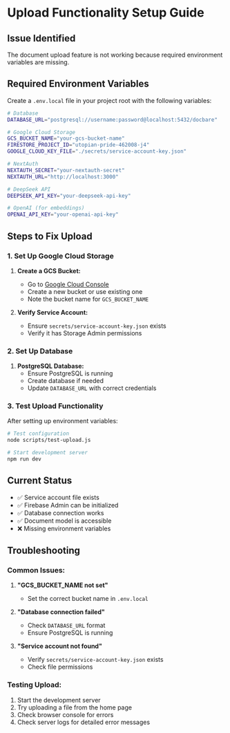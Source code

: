# Upload Functionality Setup Guide

## Issue Identified

The document upload feature is not working because required environment variables are missing.

## Required Environment Variables

Create a `.env.local` file in your project root with the following variables:

```bash
# Database
DATABASE_URL="postgresql://username:password@localhost:5432/docbare"

# Google Cloud Storage
GCS_BUCKET_NAME="your-gcs-bucket-name"
FIRESTORE_PROJECT_ID="utopian-pride-462008-j4"
GOOGLE_CLOUD_KEY_FILE="./secrets/service-account-key.json"

# NextAuth
NEXTAUTH_SECRET="your-nextauth-secret"
NEXTAUTH_URL="http://localhost:3000"

# DeepSeek API
DEEPSEEK_API_KEY="your-deepseek-api-key"

# OpenAI (for embeddings)
OPENAI_API_KEY="your-openai-api-key"
```

## Steps to Fix Upload

### 1. Set Up Google Cloud Storage

1. **Create a GCS Bucket:**
   - Go to [Google Cloud Console](https://console.cloud.google.com/storage)
   - Create a new bucket or use existing one
   - Note the bucket name for `GCS_BUCKET_NAME`

2. **Verify Service Account:**
   - Ensure `secrets/service-account-key.json` exists
   - Verify it has Storage Admin permissions

### 2. Set Up Database

1. **PostgreSQL Database:**
   - Ensure PostgreSQL is running
   - Create database if needed
   - Update `DATABASE_URL` with correct credentials

### 3. Test Upload Functionality

After setting up environment variables:

```bash
# Test configuration
node scripts/test-upload.js

# Start development server
npm run dev
```

## Current Status

- ✅ Service account file exists
- ✅ Firebase Admin can be initialized  
- ✅ Database connection works
- ✅ Document model is accessible
- ❌ Missing environment variables

## Troubleshooting

### Common Issues:

1. **"GCS_BUCKET_NAME not set"**
   - Set the correct bucket name in `.env.local`

2. **"Database connection failed"**
   - Check `DATABASE_URL` format
   - Ensure PostgreSQL is running

3. **"Service account not found"**
   - Verify `secrets/service-account-key.json` exists
   - Check file permissions

### Testing Upload:

1. Start the development server
2. Try uploading a file from the home page
3. Check browser console for errors
4. Check server logs for detailed error messages 